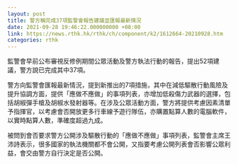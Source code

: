 ```yaml
---
layout: post
title: 警方稱完成37項監警會報告建議並匯報最新情況
date: 2021-09-28 19:46:22.000000000 +08:00
link: https://news.rthk.hk/rthk/ch/component/k2/1612664-20210928.htm
categories: rthk
---
```


監警會早前公布審視反修例期間公眾活動及警方執法行動的報告，提出52項建議，警方說已完成其中37項。

警方向監警會匯報最新情況，提到新推出的7項措施，其中在減低驅散行動風險及提升協調方面，提供「應做不應做」的事項列表，亦增加低殺傷力武器的選擇，包括胡椒彈手槍及胡椒水發射器等。在涉及公眾活動方面，警方將提供考慮因素清單予指揮官，以考慮會否開放更多行車線予遊行隊伍，亦購置點算人數的電腦軟件，以實時點算人數，準確度超過九成。

被問到會否要求警方公開涉及驅散行動的「應做不應做」事項列表，監警會主席王沛詩表示，很多國家的執法機關都不會公開，又指要考慮公開列表會否影響公眾利益，會交由警方自行決定是否公開。
